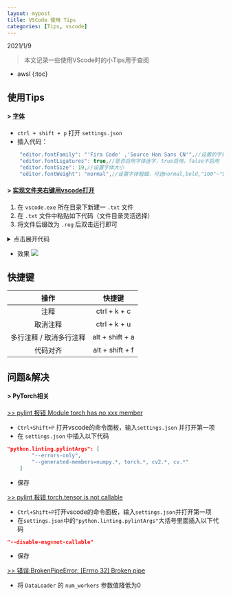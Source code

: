 ```yaml
---
layout: mypost
title: VSCode 使用 Tips
categories: [Tips, vscode]
---
```


2021/1/9
> 本文记录一些使用VScode时的小Tips用于查阅

* awsl
{:toc}

## 使用Tips
#### > [字体](https://zhuanlan.zhihu.com/p/65362086)
- ``ctrl + shift + p`` 打开 ``settings.json``
- 插入代码：
```cpp
    "editor.fontFamily": "'Fira Code' ,'Source Han Sans CN'",//设置的字体类型(英文:Fira Code 中文:思源黑体)
    "editor.fontLigatures": true,//是否启用字体连字，true启用，false不启用
    "editor.fontSize": 19,//设置字体大小
    "editor.fontWeight": "normal",//设置字体粗细，可选normal,bold,"100"~"900"等
```

#### > [实现文件夹右键用vscode打开](https://www.cnblogs.com/zmdblog/p/10202193.html)
1. 在 ``vscode.exe`` 所在目录下新建一 ``.txt`` 文件
2. 在 ``.txt`` 文件中粘贴如下代码（文件目录灵活选择）
3. 将文件后缀改为 ``.reg`` 后双击运行即可
<details>
<summary>点击展开代码</summary>
<pre><code>
Windows Registry Editor Version 5.00 

; Open files 
[HKEY_CLASSES_ROOT\*\shell\Open with VS Code] 
@="Edit with VS Code" 
"Icon"="C:\\Users\\hp\\AppData\\Local\\Programs\\Microsoft VS Code\\Code.exe,0" 

[HKEY_CLASSES_ROOT\*\shell\Open with VS Code\command] 
@="\"C:\\Users\\hp\\AppData\\Local\\Programs\\Microsoft VS Code\\Code.exe\" \"%1\"" 

; This will make it appear when you right click ON a folder 
; The "Icon" line can be removed if you don't want the icon to appear 

[HKEY_CLASSES_ROOT\Directory\shell\vscode] 
@="Open with VSCode" 
"Icon"="\"C:\\Users\\hp\\AppData\\Local\\Programs\\Microsoft VS Code\\Code.exe\",0" 

[HKEY_CLASSES_ROOT\Directory\shell\vscode\command] 
@="\"C:\\Users\\hp\\AppData\\Local\\Programs\\Microsoft VS Code\\Code.exe\" \"%1\"" 

; This will make it appear when you right click INSIDE a folder 
; The "Icon" line can be removed if you don't want the icon to appear 

[HKEY_CLASSES_ROOT\Directory\Background\shell\vscode] 
@="Open with VSCode" 
"Icon"="\"C:\\Users\\hp\\AppData\\Local\\Programs\\Microsoft VS Code\\Code.exe\",0" 

[HKEY_CLASSES_ROOT\Directory\Background\shell\vscode\command] 
@="\"C:\\Users\\hp\\AppData\\Local\\Programs\\Microsoft VS Code\\Code.exe\" \"%V\""
D:\\Microsoft VS Code\\Code.exe,0" 

[HKEY_CLASSES_ROOT\*\shell\Open with VS Code\command] 
@="\"C:\\Users\\hp\\AppData\\Local\\Programs\\Microsoft VS Code\\Code.exe\" \"%1\"" 

; This will make it appear when you right click ON a folder 
; The "Icon" line can be removed if you don't want the icon to appear 

[HKEY_CLASSES_ROOT\Directory\shell\vscode] 
@="Open with VSCode" 
"Icon"="\"C:\\Users\\hp\\AppData\\Local\\Programs\\Microsoft VS Code\\Code.exe\",0" 

[HKEY_CLASSES_ROOT\Directory\shell\vscode\command] 
@="\"C:\\Users\\hp\\AppData\\Local\\Programs\\Microsoft VS Code\\Code.exe\" \"%1\"" 

; This will make it appear when you right click INSIDE a folder 
; The "Icon" line can be removed if you don't want the icon to appear 

[HKEY_CLASSES_ROOT\Directory\Background\shell\vscode] 
@="Open with VSCode" 
"Icon"="\"C:\\Users\\hp\\AppData\\Local\\Programs\\Microsoft VS Code\\Code.exe\",0" 

[HKEY_CLASSES_ROOT\Directory\Background\shell\vscode\command] 
@="\"C:\\Users\\hp\\AppData\\Local\\Programs\\Microsoft VS Code\\Code.exe\" \"%V\""
</code></pre>
</details>

- 效果
![](https://i.loli.net/2021/01/28/sDIyFbZLa29RiWV.gif)

## 快捷键
| 操作 | 快捷键 |
| :----: | :----: |
| 注释 |ctrl + k + c|
|取消注释|ctrl + k + u|
|多行注释 / 取消多行注释|alt + shift + a|
|代码对齐|alt + shift + f|

## 问题&解决

#### > PyTorch相关

[>> pylint 报错 Module torch has no xxx member](https://my.oschina.net/u/4176637/blog/4739698)
- ``Ctrl+Shift+P`` 打开vscode的命令面板，输入``settings.json`` 并打开第一项
- 在 ``settings.json`` 中插入以下代码
```json
"python.linting.pylintArgs": [
        "--errors-only",
        "--generated-members=numpy.*, torch.*, cv2.*, cv.*"
    ]
```
- 保存

[>> pylint 报错 torch.tensor is not callable](https://www.pythonf.cn/read/155950)
- ``Ctrl+Shift+P``打开vscode的命令面板，输入``settings.json``并打开第一项
- 在``settings.json``中的``"python.linting.pylintArgs"``大括号里面插入以下代码
```json
"--disable-msg=not-callable"
```
- 保存

[>> 错误:BrokenPipeError: [Errno 32] Broken pipe](https://blog.csdn.net/qq_33666011/article/details/81873217)

- 将 ``DataLoader`` 的 ``num_workers`` 参数值降低为0